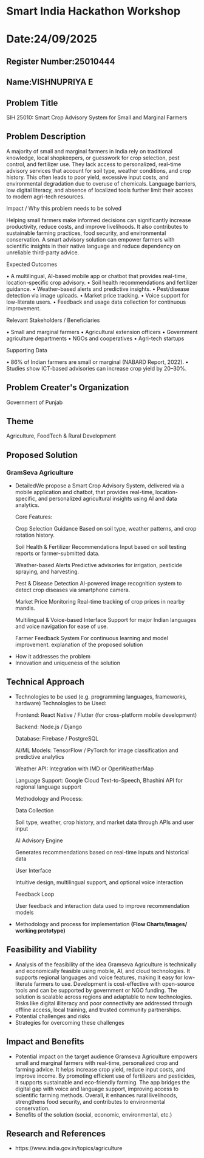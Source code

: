 # Smart India Hackathon Workshop
# Date:24/09/2025
## Register Number:25010444
## Name:VISHNUPRIYA E
## Problem Title
SIH 25010: Smart Crop Advisory System for Small and Marginal Farmers
## Problem Description
A majority of small and marginal farmers in India rely on traditional knowledge, local shopkeepers, or guesswork for crop selection, pest control, and fertilizer use. They lack access to personalized, real-time advisory services that account for soil type, weather conditions, and crop history. This often leads to poor yield, excessive input costs, and environmental degradation due to overuse of chemicals. Language barriers, low digital literacy, and absence of localized tools further limit their access to modern agri-tech resources.

Impact / Why this problem needs to be solved

Helping small farmers make informed decisions can significantly increase productivity, reduce costs, and improve livelihoods. It also contributes to sustainable farming practices, food security, and environmental conservation. A smart advisory solution can empower farmers with scientific insights in their native language and reduce dependency on unreliable third-party advice.

Expected Outcomes

• A multilingual, AI-based mobile app or chatbot that provides real-time, location-specific crop advisory.
• Soil health recommendations and fertilizer guidance.
• Weather-based alerts and predictive insights.
• Pest/disease detection via image uploads.
• Market price tracking.
• Voice support for low-literate users.
• Feedback and usage data collection for continuous improvement.

Relevant Stakeholders / Beneficiaries

• Small and marginal farmers
• Agricultural extension officers
• Government agriculture departments
• NGOs and cooperatives
• Agri-tech startups

Supporting Data

• 86% of Indian farmers are small or marginal (NABARD Report, 2022).
• Studies show ICT-based advisories can increase crop yield by 20–30%.

## Problem Creater's Organization
Government of Punjab

## Theme
Agriculture, FoodTech & Rural Development

## Proposed Solution
<h3>GramSeva Agriculture</h3>
<ul><li>DetailedWe propose a Smart Crop Advisory System, delivered via a mobile application and chatbot, that provides real-time, location-specific, and personalized agricultural insights using AI and data analytics.

Core Features:

Crop Selection Guidance
Based on soil type, weather patterns, and crop rotation history.

Soil Health & Fertilizer Recommendations
Input based on soil testing reports or farmer-submitted data.

Weather-based Alerts
Predictive advisories for irrigation, pesticide spraying, and harvesting.

Pest & Disease Detection
AI-powered image recognition system to detect crop diseases via smartphone camera.

Market Price Monitoring
Real-time tracking of crop prices in nearby mandis.

Multilingual & Voice-based Interface
Support for major Indian languages and voice navigation for ease of use.

Farmer Feedback System
For continuous learning and model improvement. explanation of the proposed solution

</li>
<li>How it addresses the problem</li>
<li>Innovation and uniqueness of the solution</li></ul>

## Technical Approach
<ul><li>Technologies to be used (e.g. programming languages, frameworks, hardware)
  Technologies to be Used:

Frontend: React Native / Flutter (for cross-platform mobile development)

Backend: Node.js / Django

Database: Firebase / PostgreSQL

AI/ML Models: TensorFlow / PyTorch for image classification and predictive analytics

Weather API: Integration with IMD or OpenWeatherMap

Language Support: Google Cloud Text-to-Speech, Bhashini API for regional language support

Methodology and Process:

Data Collection

Soil type, weather, crop history, and market data through APIs and user input

AI Advisory Engine

Generates recommendations based on real-time inputs and historical data

User Interface

Intuitive design, multilingual support, and optional voice interaction

Feedback Loop

User feedback and interaction data used to improve recommendation models
</li>
<li>Methodology and process for implementation <b>(Flow Charts/Images/ working prototype)</b></li></ul>

## Feasibility and Viability
<ul><li>Analysis of the feasibility of the idea
Gramseva Agriculture is technically and economically feasible using mobile, AI, and cloud technologies. It supports regional languages and voice features, making it easy for low-literate farmers to use. Development is cost-effective with open-source tools and can be supported by government or NGO funding. The solution is scalable across regions and adaptable to new technologies. Risks like digital illiteracy and poor connectivity are addressed through offline access, local training, and trusted community partnerships.
</li>
<li>Potential challenges and risks</li>
<li>Strategies for overcoming these challenges</li></ul>

## Impact and Benefits
<ul><li>Potential impact on the target audience
Gramseva Agriculture empowers small and marginal farmers with real-time, personalized crop and farming advice. It helps increase crop yield, reduce input costs, and improve income. By promoting efficient use of fertilizers and pesticides, it supports sustainable and eco-friendly farming. The app bridges the digital gap with voice and language support, improving access to scientific farming methods. Overall, it enhances rural livelihoods, strengthens food security, and contributes to environmental conservation.
</li>
<li>Benefits of the solution (social, economic, environmental, etc.)</li></ul>

## Research and References
<ul><li>
  https://www.india.gov.in/topics/agriculture
</li></ul>
